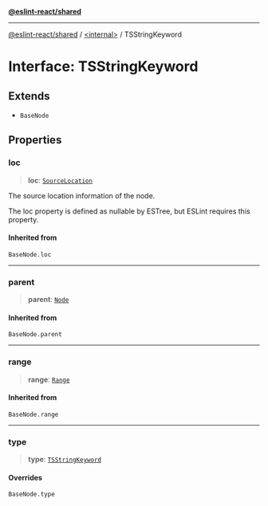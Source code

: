 [**@eslint-react/shared**](../../README.md)

***

[@eslint-react/shared](../../README.md) / [\<internal\>](../README.md) / TSStringKeyword

# Interface: TSStringKeyword

## Extends

- `BaseNode`

## Properties

### loc

> **loc**: [`SourceLocation`](SourceLocation.md)

The source location information of the node.

The loc property is defined as nullable by ESTree, but ESLint requires this property.

#### Inherited from

`BaseNode.loc`

***

### parent

> **parent**: [`Node`](../type-aliases/Node.md)

#### Inherited from

`BaseNode.parent`

***

### range

> **range**: [`Range`](../type-aliases/Range.md)

#### Inherited from

`BaseNode.range`

***

### type

> **type**: [`TSStringKeyword`](../README.md#tsstringkeyword)

#### Overrides

`BaseNode.type`

